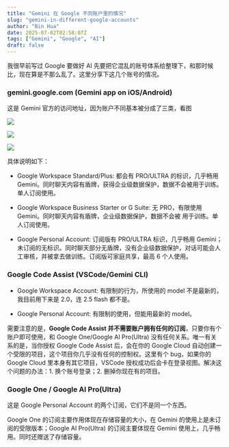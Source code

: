 ```yaml
---
title: "Gemini 在 Google 不同账户里的情况"
slug: "gemini-in-different-google-accounts"
author: "Bin Hua"
date: 2025-07-02T02:58:07Z
tags: ["Gemini", "Google", "AI"]
draft: false
---
```


我很早前写过 Google 要做好 AI 先要把它混乱的账号体系给整理下，和那时候比，现在算是不那么乱了。这里分享下这几个账号的情况。

### gemini.google.com (Gemini app on iOS/Android)

这是 Gemini 官方的访问地址，因为账户不同基本被分成了三类，看图

![](https://storage.tourcoder.com/tcblog/gemini-in-different-google-accounts-001.png)

![](https://storage.tourcoder.com/tcblog/gemini-in-different-google-accounts-001.png)

![](https://storage.tourcoder.com/tcblog/gemini-in-different-google-accounts-001.png)

具体说明如下：

- Google Workspace Standard/Plus: 都会有 PRO/ULTRA 的标识，几乎畅用 Gemini。同时聊天内容有盾牌，获得企业级数据保护，数据不会被用于训练。单人订阅使用。

- Google Workspace Business Starter or G Suite: 无 PRO，有限使用 Gemini。同时聊天内容有盾牌，企业级数据保护，数据不会被 用于训练。单人订阅使用。

- Google Personal Account: 订阅版有 PRO/ULTRA 标识，几乎畅用 Gemini；未订阅的无标识。同时聊天部分无盾牌，没有企业级数据保护，对话可能会人工审核，并被拿去做训练。订阅版可家庭共享，最高 6 个人使用。

### Google Code Assist (VSCode/Gemini CLI)

- Google Workspace Account: 有限制的行为，所使用的 model 不是最新的，我目前用下来是 2.0，连 2.5 flash 都不是。

- Google Personal Account: 有限制的使用，但能用最新的 model。

需要注意的是，**Google Code Assist 并不需要账户拥有任何的订阅**，只要你有个账户即可使用，和 Google One/Google AI Pro(Ultra) 没有任何关系。唯一有关系的是，当你授权 Google Code Assist 后，会在你的 Google Cloud 自动创建一个受限的项目，这个项目你几乎没有任何的控制权。这里有个 bug，如果你的 Google Cloud 里本身有其它项目，VSCode 授权成功后会卡在登录视图。解决这个问题的办法：1. 换个账号登录；2. 删掉你现在有的项目。

### Google One / Google AI Pro(Ultra)

这是 Google Personal Account 的两个订阅，它们不是同一个东西。

Google One 的订阅主要作用体现在存储容量的大小，在 Gemini 的使用上是未订阅的受限版本；Google AI Pro(Ultra) 的订阅主要体现在 Gemini 使用上，几乎畅用。同时还赠送了存储容量。
